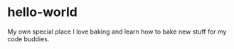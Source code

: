 # hello-world
My own special place
I love baking and learn how to bake new stuff for my code buddies.
